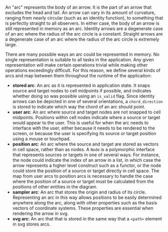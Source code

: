 An "arc" represents the body of an arrow.
It is the part of an arrow that excludes the head and tail.
An arrow can vary in its amount of curvature, 
ranging from nearly circular (such as an identity function),
to something that is perfectly straight to all observers.
In either case, the body of an arrow is still represented in memory as an arc.
Identity arrows are a degenerate case of an arc where the radius of the arc circle is a constant.
Straight arrows are a degenerate case of an arc where the radius of the arc circle is extremely large.

There are many possible ways an arc could be represented in memory.
No single representation is suitable to all tasks in the application.
Any given representation will make certain operations trivial
while making other operations exceedingly difficult.
For this reason, we define several kinds of arcs and 
map between them throughout the runtime of the applicaiton:

 * **stored arc**: 
   An arc as it is represented in application state.
   It snaps source and target nodes to cell midpoints if possible, 
   and indicates whether doing so was possible using an `is_valid` flag. 
   Since identity arrows can be depicted in one of several orientations,
   a `chord_direction` is stored to indicate which way the chord of an arc should point.
 * **user arc**: 
   An arc where source and target nodes are not snapped to cell midpoints.
   Positions within cell nodes indicate where a source or target would appear to the user.
   This is useful for when the arc needs to interface with the user,
   either because it needs to be rendered to the screen, 
   or because the user is specifying its source or target position using a mouse or touchpad.
 * **position arc**: 
   An arc where the source and target are stored as vectors in cell space,
   rather than as nodes. A `Node` is a polymorphic interface that represents sources or targets 
   in one of several ways. For instance, the node could indicate the index of an arrow in a list,
   in which case the arrow represents a higher level construct such as a functor,
   or the node could store the position of a source or target directly in cell space.
   The map from user arcs to position arcs is necessary to handle the case where 
   the position of a source or target must be calculated from the positions of 
   other entities in the diagram.
 * **sampler arc**: 
   An arc that stores the origin and radius of its circle.
   Representing an arc in this way allows positions to be easily determined anywhere along the arc,
   along with other properties such as the basis vectors of coordinate systems.
   These properties are essential when rendering the arrow in svg.
 * **svg arc**:
   An arc that that is stored in the same way that a `<path>` element in svg stores arcs.
